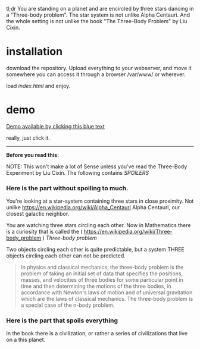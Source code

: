 tl;dr You are standing on a planet and are encircled by three stars dancing in a "Three-body problem".
The star system is not unlike Alpha Centauri. And the whole setting is not unlike the book "The Three-Body Problem" by Liu Cixin.

# installation

download the repository. Upload everything to your webserver, and move it somewhere you can access it through a browser /var/www/ or wherever.

load _index.html_ and enjoy.

# demo

[Demo available by clicking this blue text](http://labs.sense-studios.com/threebody/index.html)

really, just click it.

- - - -

__Before you read this:__

NOTE: This won't make a lot of Sense unless you've read the Three-Body Experiment by Liu Cixin. The following contains _SPOILERS_

### Here is the part without spoiling to much.

You're looking at a star-system containing three stars in close proximity. Not unlike
https://en.wikipedia.org/wiki/Alpha_Centauri Alpha Centauri, our closest galactic neighbor.

You are watching three stars circling each other. Now in Mathematics there is a curiosity
that is called the ( https://en.wikipedia.org/wiki/Three-body_problem ) *Three-body problem*

Two objects circling each other is quite predictable, but a system THREE objects circling
each other can not be predicted.

> In physics and classical mechanics, the three-body problem is the problem of taking an initial set of data that specifies the positions, masses, and velocities of three bodies for some particular point in time and then determining the motions of the three bodies, in accordance with Newton's laws of motion and of universal gravitation which are the laws of classical mechanics. The three-body problem is a special case of the n-body problem.

### Here is the part that spoils everything

In the book there is a civilization, or rather a series of civilizations that live on a this planet.
